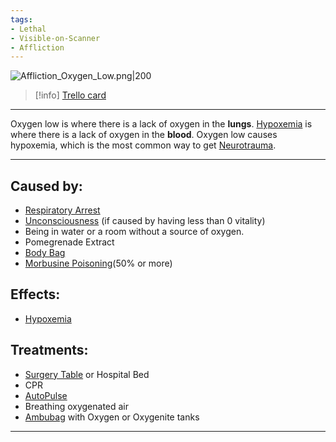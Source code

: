 ```yaml
---
tags:
- Lethal
- Visible-on-Scanner
- Affliction
---
```


![Affliction_Oxygen_Low.png\|200](/Lungs/Oxygen%20Low%20-%20Attachments/6718845db30472d958dd7e6b.png)

> [!info] [Trello card](https://trello.com/c/vCPGXvvI/182-oxygen-low)

---

Oxygen low is where there is a lack of oxygen in the **lungs**. [Hypoxemia](../Blood/Hypoxemia.md) is where there is a lack of oxygen in the **blood**. Oxygen low causes hypoxemia, which is the most common way to get [Neurotrauma](../Head_Brain/Neurotrauma.md).

---

## Caused by:

- [Respiratory Arrest](Respiratory%20Arrest.md)
- [Unconsciousness](../Head_Brain/Unconsciousness.md) (if caused by having less than 0 vitality)
- Being in water or a room without a source of oxygen.
- Pomegrenade Extract
- [Body Bag](../Items/Body%20Bag.md)
- [Morbusine Poisoning](../Torso/Morbusine%20Poisoning.md)(50% or more)

## Effects:

- [Hypoxemia](../Blood/Hypoxemia.md)

## Treatments:

- [Surgery Table](../Items/Surgery%20Table.md) or Hospital Bed
- CPR
- [AutoPulse](../Items/AutoPulse.md)
- Breathing oxygenated air
- [Ambubag](../Items/Ambubag.md) with Oxygen or Oxygenite tanks

---

